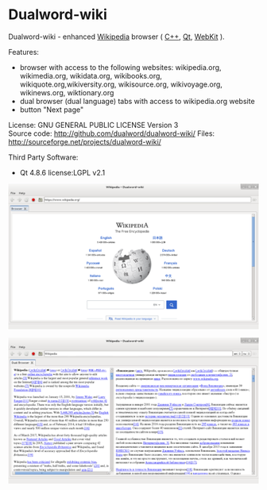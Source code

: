 # Dualword-wiki

Dualword-wiki - enhanced [Wikipedia](http://www.wikipedia.org) browser (
[C++](http://www.isocpp.org), [Qt](http://www.qt.io), [WebKit](http://www.webkit.org) ).

Features:
 - browser with access to the following websites:
	wikipedia.org, wikimedia.org, wikidata.org,
	wikibooks.org, wikiquote.org,wikiversity.org,
	wikisource.org, wikivoyage.org, wikinews.org, wiktionary.org 
 - dual browser (dual language) tabs with access to wikipedia.org website
 - button "Next page"
			
License: GNU GENERAL PUBLIC LICENSE Version 3  
Source code: http://github.com/dualword/dualword-wiki/
Files: http://sourceforge.net/projects/dualword-wiki/

Third Party Software:
 - Qt 4.8.6 license:LGPL v2.1

![Screenshot](etc/screenshot/Dualword-wiki.png)

![Screenshot](etc/screenshot/Dualword-wiki-dual-browser.png)

